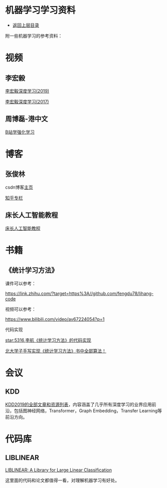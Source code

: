 # 机器学习学习资料

* [返回上层目录](../README.md)



附一些机器学习的参考资料：

# 视频

## 李宏毅

[李宏毅深度学习(2019)](https://www.bilibili.com/video/av73798762?from=search&seid=918717604357071716)

[李宏毅深度学习(2017)](https://www.bilibili.com/video/av9770302?p=10)

## 周博磊-港中文

[B站学强化学习](https://zhuanlan.zhihu.com/p/114139619)

# 博客

## 张俊林

csdn博客[主页](https://blog.csdn.net/malefactor)

[知乎专栏](https://zhuanlan.zhihu.com/c_188941548)

## 床长人工智能教程

[床长人工智能教程](https://www.captainbed.net/)

# 书籍

## 《统计学习方法》

课件可以参考：

https://link.zhihu.com/?target=https%3A//github.com/fengdu78/lihang-code

视频可以参考：

https://www.bilibili.com/video/av67224054?p=1

代码实现

[star:5316,李航《统计学习方法》的代码实现](https://github.com/fengdu78/lihang-code)

[北大学子手写实现《统计学习方法》书中全部算法！](https://zhuanlan.zhihu.com/p/142139903)

# 会议

## KDD

[KDD2019的全部文章和资源列表](https://zhuanlan.zhihu.com/p/135919198)，内容涵盖了几乎所有深度学习的业界应用前沿，包括图神经网络，Transformer，Graph Embedding，Transfer Learning等前沿方向。

# 代码库

## LIBLINEAR

[LIBLINEAR: A Library for Large Linear Classification](https://www.csie.ntu.edu.tw/~cjlin/papers/liblinear.pdf)

这里面的代码和论文都值得一看，对理解机器学习有好处。

